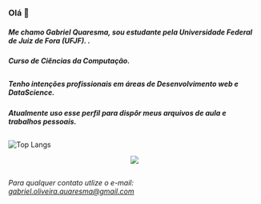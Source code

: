 ### Olá 👋

##### Me chamo Gabriel Quaresma, sou estudante pela Universidade Federal de Juiz de Fora (UFJF). .

##### Curso de Ciências da Computação.
###
##
##### Tenho intenções profissionais em áreas de Desenvolvimento web e DataScience.
##### Atualmente uso esse perfil para dispôr meus arquivos de aula e trabalhos pessoais.
###
##

![Top Langs](https://github-readme-stats.vercel.app/api/top-langs/?username=quarerma&layout=compact&theme=tokyonight)


<p align="center">
  <a href="https://skillicons.dev">
    <img src="https://skillicons.dev/icons?i=git,c,cpp,figma,java,js,postgres,prisma,postman,react,tailwind,ts,nestjs" />
  </a>
</p>

##
###### Para qualquer contato utlize o e-mail: gabriel.oliveira.quaresma@gmail.com 
<!--
**quarerma/quarerma** is a ✨ _special_ ✨ repository because its `README.md` (this file) appears on your GitHub profile.

Here are some ideas to get you started:

- 🔭 I’m currently working on ...
- 🌱 I’m currently learning ...
- 👯 I’m looking to collaborate on ...
- 🤔 I’m looking for help with ...
- 💬 Ask me about ...
- 📫 How to reach me: ...
- 😄 Pronouns: ...
- ⚡ Fun fact: ...
-->
